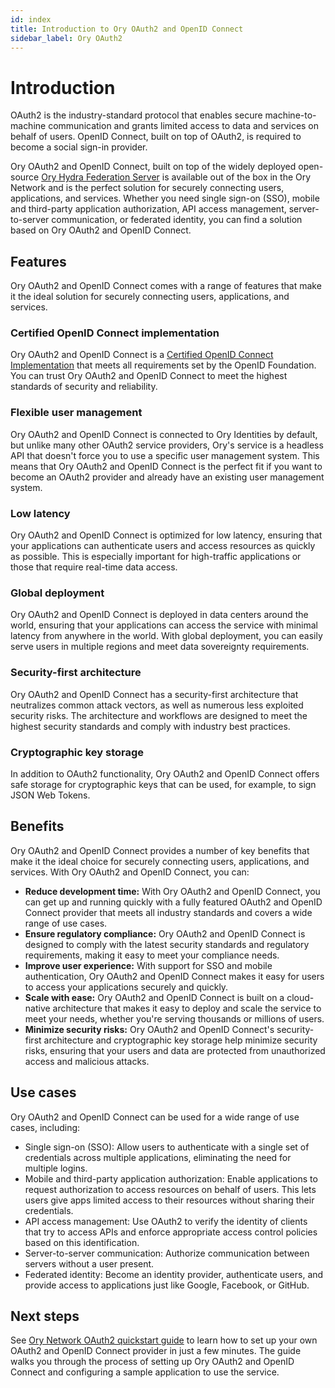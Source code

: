 ```yaml
---
id: index
title: Introduction to Ory OAuth2 and OpenID Connect
sidebar_label: Ory OAuth2
---
```


# Introduction

OAuth2 is the industry-standard protocol that enables secure machine-to-machine communication and grants limited access to data
and services on behalf of users. OpenID Connect, built on top of OAuth2, is required to become a social sign-in provider.

Ory OAuth2 and OpenID Connect, built on top of the widely deployed open-source
[Ory Hydra Federation Server](https://github.com/ory/hydra) is available out of the box in the Ory Network and is the perfect
solution for securely connecting users, applications, and services. Whether you need single sign-on (SSO), mobile and third-party
application authorization, API access management, server-to-server communication, or federated identity, you can find a solution
based on Ory OAuth2 and OpenID Connect.

## Features

Ory OAuth2 and OpenID Connect comes with a range of features that make it the ideal solution for securely connecting users,
applications, and services.

### Certified OpenID Connect implementation

Ory OAuth2 and OpenID Connect is a [Certified OpenID Connect Implementation](https://openid.net/developers/certified/) that meets
all requirements set by the OpenID Foundation. You can trust Ory OAuth2 and OpenID Connect to meet the highest standards of
security and reliability.

### Flexible user management

Ory OAuth2 and OpenID Connect is connected to Ory Identities by default, but unlike many other OAuth2 service providers, Ory's
service is a headless API that doesn't force you to use a specific user management system. This means that Ory OAuth2 and OpenID
Connect is the perfect fit if you want to become an OAuth2 provider and already have an existing user management system.

### Low latency

Ory OAuth2 and OpenID Connect is optimized for low latency, ensuring that your applications can authenticate users and access
resources as quickly as possible. This is especially important for high-traffic applications or those that require real-time data
access.

### Global deployment

Ory OAuth2 and OpenID Connect is deployed in data centers around the world, ensuring that your applications can access the service
with minimal latency from anywhere in the world. With global deployment, you can easily serve users in multiple regions and meet
data sovereignty requirements.

### Security-first architecture

Ory OAuth2 and OpenID Connect has a security-first architecture that neutralizes common attack vectors, as well as numerous less
exploited security risks. The architecture and workflows are designed to meet the highest security standards and comply with
industry best practices.

### Cryptographic key storage

In addition to OAuth2 functionality, Ory OAuth2 and OpenID Connect offers safe storage for cryptographic keys that can be used,
for example, to sign JSON Web Tokens.

## Benefits

Ory OAuth2 and OpenID Connect provides a number of key benefits that make it the ideal choice for securely connecting users,
applications, and services. With Ory OAuth2 and OpenID Connect, you can:

- **Reduce development time:** With Ory OAuth2 and OpenID Connect, you can get up and running quickly with a fully featured OAuth2
  and OpenID Connect provider that meets all industry standards and covers a wide range of use cases.
- **Ensure regulatory compliance:** Ory OAuth2 and OpenID Connect is designed to comply with the latest security standards and
  regulatory requirements, making it easy to meet your compliance needs.
- **Improve user experience:** With support for SSO and mobile authentication, Ory OAuth2 and OpenID Connect makes it easy for
  users to access your applications securely and quickly.
- **Scale with ease:** Ory OAuth2 and OpenID Connect is built on a cloud-native architecture that makes it easy to deploy and
  scale the service to meet your needs, whether you're serving thousands or millions of users.
- **Minimize security risks:** Ory OAuth2 and OpenID Connect's security-first architecture and cryptographic key storage help
  minimize security risks, ensuring that your users and data are protected from unauthorized access and malicious attacks.

## Use cases

Ory OAuth2 and OpenID Connect can be used for a wide range of use cases, including:

- Single sign-on (SSO): Allow users to authenticate with a single set of credentials across multiple applications, eliminating the
  need for multiple logins.
- Mobile and third-party application authorization: Enable applications to request authorization to access resources on behalf of
  users. This lets users give apps limited access to their resources without sharing their credentials.
- API access management: Use OAuth2 to verify the identity of clients that try to access APIs and enforce appropriate access
  control policies based on this identification.
- Server-to-server communication: Authorize communication between servers without a user present.
- Federated identity: Become an identity provider, authenticate users, and provide access to applications just like Google,
  Facebook, or GitHub.

## Next steps

See [Ory Network OAuth2 quickstart guide](../getting-started/ory-network-oauth2) to learn how to set up your own OAuth2 and OpenID
Connect provider in just a few minutes. The guide walks you through the process of setting up Ory OAuth2 and OpenID Connect and
configuring a sample application to use the service.
